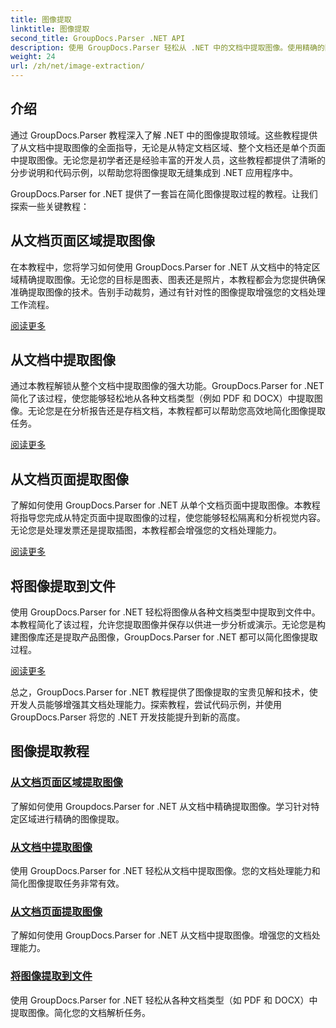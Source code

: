 ```yaml
---
title: 图像提取
linktitle: 图像提取
second_title: GroupDocs.Parser .NET API
description: 使用 GroupDocs.Parser 轻松从 .NET 中的文档中提取图像。使用精确的图像提取技术增强您的文档处理能力。
weight: 24
url: /zh/net/image-extraction/
---
```

## 介绍

通过 GroupDocs.Parser 教程深入了解 .NET 中的图像提取领域。这些教程提供了从文档中提取图像的全面指导，无论是从特定文档区域、整个文档还是单个页面中提取图像。无论您是初学者还是经验丰富的开发人员，这些教程都提供了清晰的分步说明和代码示例，以帮助您将图像提取无缝集成到 .NET 应用程序中。

GroupDocs.Parser for .NET 提供了一套旨在简化图像提取过程的教程。让我们探索一些关键教程：

## 从文档页面区域提取图像
在本教程中，您将学习如何使用 GroupDocs.Parser for .NET 从文档中的特定区域精确提取图像。无论您的目标是图表、图表还是照片，本教程都会为您提供确保准确提取图像的技术。告别手动裁剪，通过有针对性的图像提取增强您的文档处理工作流程。

[阅读更多](./extract-images-from-document-page-area/)

## 从文档中提取图像
通过本教程解锁从整个文档中提取图像的强大功能。GroupDocs.Parser for .NET 简化了该过程，使您能够轻松地从各种文档类型（例如 PDF 和 DOCX）中提取图像。无论您是在分析报告还是存档文档，本教程都可以帮助您高效地简化图像提取任务。

[阅读更多](./extract-images-from-document/)

## 从文档页面提取图像
了解如何使用 GroupDocs.Parser for .NET 从单个文档页面中提取图像。本教程将指导您完成从特定页面中提取图像的过程，使您能够轻松隔离和分析视觉内容。无论您是处理发票还是提取插图，本教程都会增强您的文档处理能力。

[阅读更多](./extract-images-from-document-page/)

## 将图像提取到文件
使用 GroupDocs.Parser for .NET 轻松将图像从各种文档类型中提取到文件中。本教程简化了该过程，允许您提取图像并保存以供进一步分析或演示。无论您是构建图像库还是提取产品图像，GroupDocs.Parser for .NET 都可以简化图像提取过程。

[阅读更多](./extract-images-to-files/)

总之，GroupDocs.Parser for .NET 教程提供了图像提取的宝贵见解和技术，使开发人员能够增强其文档处理能力。探索教程，尝试代码示例，并使用 GroupDocs.Parser 将您的 .NET 开发技能提升到新的高度。
## 图像提取教程
### [从文档页面区域提取图像](./extract-images-from-document-page-area/)
了解如何使用 Groupdocs.Parser for .NET 从文档中精确提取图像。学习针对特定区域进行精确的图像提取。
### [从文档中提取图像](./extract-images-from-document/)
使用 GroupDocs.Parser for .NET 轻松从文档中提取图像。您的文档处理能力和简化图像提取任务非常有效。
### [从文档页面提取图像](./extract-images-from-document-page/)
了解如何使用 GroupDocs.Parser for .NET 从文档中提取图像。增强您的文档处理能力。
### [将图像提取到文件](./extract-images-to-files/)
使用 GroupDocs.Parser for .NET 轻松从各种文档类型（如 PDF 和 DOCX）中提取图像。简化您的文档解析任务。